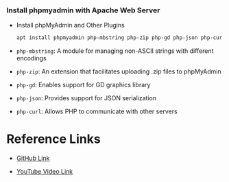 ### Install phpmyadmin with Apache Web Server

- Install phpMyAdmin and Other Plugins
    
    ```sh
    apt install phpmyadmin php-mbstring php-zip php-gd php-json php-curl
    ```

- `php-mbstring`: A module for managing non-ASCII strings with different encodings
- `php-zip`: An extension that facilitates uploading .zip files to phpMyAdmin
- `php-gd`: Enables support for GD graphics library
- `php-json`: Provides support for JSON serialization
- `php-curl`: Allows PHP to communicate with other servers


# Reference Links 

- [GitHub Link](https://github.com/geekyshow1/GeekyShowsNotes/blob/main/Install_phpmyadmin_Apache.md)

- [YouTube Video Link](https://youtu.be/LBKetgi2w54?si=nbrPUN-LKlrEkY0V)